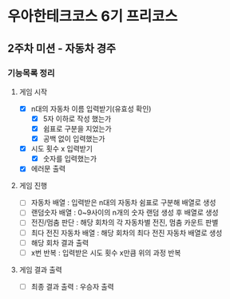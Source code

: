 # 우아한테크코스 6기 프리코스

## 2주차 미션 - 자동차 경주

### 기능목록 정리

1. 게임 시작

   - [x] n대의 자동차 이름 입력받기(유효성 확인)
     - [x] 5자 이하로 작성 했는가
     - [x] 쉼표로 구분을 지었는가
     - [x] 공백 없이 입력했는가
   - [x] 시도 횟수 x 입력받기
     - [x] 숫자를 입력했는가
   - [x] 에러문 출력

2. 게임 진행

   - [ ] 자동차 배열 : 입력받은 n대의 자동차 쉼표로 구분해 배열로 생성
   - [ ] 랜덤숫자 배열 : 0~9사이의 n개의 숫자 랜덤 생성 후 배열로 생성
   - [ ] 전진/멈춤 판단 : 해당 회차의 각 자동차별 전진, 멈춤 카운트 판별
   - [ ] 최다 전진 자동차 배열 : 해당 회차의 최다 전진 자동차 배열로 생성
   - [ ] 해당 회차 결과 출력
   - [ ] x번 반복 : 입력받은 시도 횟수 x만큼 위의 과정 반복

3. 게임 결과 출력
   - [ ] 최종 결과 출력 : 우승자 출력
